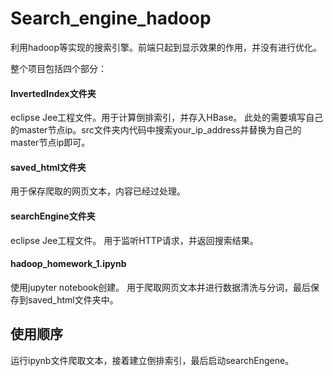 # Search_engine_hadoop
利用hadoop等实现的搜索引擎。前端只起到显示效果的作用，并没有进行优化。

整个项目包括四个部分：
#### InvertedIndex文件夹
eclipse Jee工程文件。用于计算倒排索引，并存入HBase。
此处的需要填写自己的master节点ip。src文件夹内代码中搜索your_ip_address并替换为自己的master节点ip即可。

#### saved_html文件夹
用于保存爬取的网页文本，内容已经过处理。

#### searchEngine文件夹
eclipse Jee工程文件。
用于监听HTTP请求，并返回搜索结果。

#### hadoop_homework_1.ipynb
使用jupyter notebook创建。
用于爬取网页文本并进行数据清洗与分词，最后保存到saved_html文件夹中。

## 使用顺序
运行ipynb文件爬取文本，接着建立倒排索引，最后启动searchEngene。
